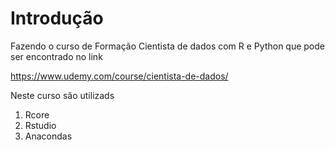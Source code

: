 # Introdução

Fazendo o curso de Formação Cientista de dados com R e Python que pode ser encontrado no link

<https://www.udemy.com/course/cientista-de-dados/>

Neste curso são utilizads

1. Rcore
2. Rstudio
3. Anacondas
